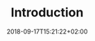 ---
date: 2018-09-17T15:21:22+02:00
title: Introduction
description: Introduction to users  in the platform.
weight: 1
---
